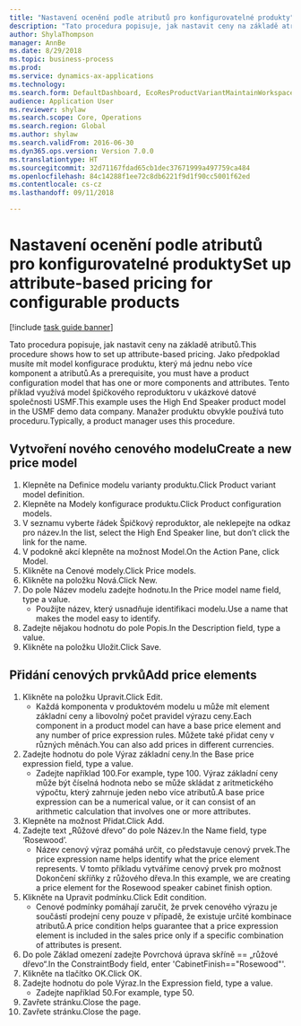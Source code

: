 ```yaml
--- 
title: "Nastavení ocenění podle atributů pro konfigurovatelné produkty"
description: "Tato procedura popisuje, jak nastavit ceny na základě atributů."
author: ShylaThompson
manager: AnnBe
ms.date: 8/29/2018
ms.topic: business-process
ms.prod: 
ms.service: dynamics-ax-applications
ms.technology: 
ms.search.form: DefaultDashboard, EcoResProductVariantMaintainWorkspace, PCProductConfigurationModelListPage, PCPriceModelList, PCPriceModel, PCConstraintEditor
audience: Application User
ms.reviewer: shylaw
ms.search.scope: Core, Operations
ms.search.region: Global
ms.author: shylaw
ms.search.validFrom: 2016-06-30
ms.dyn365.ops.version: Version 7.0.0
ms.translationtype: HT
ms.sourcegitcommit: 32d71167fdad65cb1dec37671999a497759ca484
ms.openlocfilehash: 84c14288f1ee72c8db6221f9d1f90cc5001f62ed
ms.contentlocale: cs-cz
ms.lasthandoff: 09/11/2018

---
```

# <a name="set-up-attribute-based-pricing-for-configurable-products"></a><span data-ttu-id="625fa-103">Nastavení ocenění podle atributů pro konfigurovatelné produkty</span><span class="sxs-lookup"><span data-stu-id="625fa-103">Set up attribute-based pricing for configurable products</span></span>

[!include [task guide banner](../../includes/task-guide-banner.md)]

<span data-ttu-id="625fa-104">Tato procedura popisuje, jak nastavit ceny na základě atributů.</span><span class="sxs-lookup"><span data-stu-id="625fa-104">This procedure shows how to set up attribute-based pricing.</span></span> <span data-ttu-id="625fa-105">Jako předpoklad musíte mít model konfigurace produktu, který má jednu nebo více komponent a atributů.</span><span class="sxs-lookup"><span data-stu-id="625fa-105">As a prerequisite, you must have a product configuration model that has one or more components and attributes.</span></span> <span data-ttu-id="625fa-106">Tento příklad využívá model špičkového reproduktoru v ukázkové datové společnosti USMF.</span><span class="sxs-lookup"><span data-stu-id="625fa-106">This example uses the High End Speaker product model in the USMF demo data company.</span></span> <span data-ttu-id="625fa-107">Manažer produktu obvykle používá tuto proceduru.</span><span class="sxs-lookup"><span data-stu-id="625fa-107">Typically, a product manager uses this procedure.</span></span>


## <a name="create-a-new-price-model"></a><span data-ttu-id="625fa-108">Vytvoření nového cenového modelu</span><span class="sxs-lookup"><span data-stu-id="625fa-108">Create a new price model</span></span>
1. <span data-ttu-id="625fa-109">Klepněte na Definice modelu varianty produktu.</span><span class="sxs-lookup"><span data-stu-id="625fa-109">Click Product variant model definition.</span></span>
2. <span data-ttu-id="625fa-110">Klepněte na Modely konfigurace produktu.</span><span class="sxs-lookup"><span data-stu-id="625fa-110">Click Product configuration models.</span></span>
3. <span data-ttu-id="625fa-111">V seznamu vyberte řádek Špičkový reproduktor, ale neklepejte na odkaz pro název.</span><span class="sxs-lookup"><span data-stu-id="625fa-111">In the list, select the High End Speaker line, but don’t click the link for the name.</span></span>
4. <span data-ttu-id="625fa-112">V podokně akcí klepněte na možnost Model.</span><span class="sxs-lookup"><span data-stu-id="625fa-112">On the Action Pane, click Model.</span></span>
5. <span data-ttu-id="625fa-113">Klikněte na Cenové modely.</span><span class="sxs-lookup"><span data-stu-id="625fa-113">Click Price models.</span></span>
6. <span data-ttu-id="625fa-114">Klikněte na položku Nová.</span><span class="sxs-lookup"><span data-stu-id="625fa-114">Click New.</span></span>
7. <span data-ttu-id="625fa-115">Do pole Název modelu zadejte hodnotu.</span><span class="sxs-lookup"><span data-stu-id="625fa-115">In the Price model name field, type a value.</span></span>
    * <span data-ttu-id="625fa-116">Použijte název, který usnadňuje identifikaci modelu.</span><span class="sxs-lookup"><span data-stu-id="625fa-116">Use a name that makes the model easy to identify.</span></span>  
8. <span data-ttu-id="625fa-117">Zadejte nějakou hodnotu do pole Popis.</span><span class="sxs-lookup"><span data-stu-id="625fa-117">In the Description field, type a value.</span></span>
9. <span data-ttu-id="625fa-118">Klikněte na položku Uložit.</span><span class="sxs-lookup"><span data-stu-id="625fa-118">Click Save.</span></span>

## <a name="add-price-elements"></a><span data-ttu-id="625fa-119">Přidání cenových prvků</span><span class="sxs-lookup"><span data-stu-id="625fa-119">Add price elements</span></span>
1. <span data-ttu-id="625fa-120">Klikněte na položku Upravit.</span><span class="sxs-lookup"><span data-stu-id="625fa-120">Click Edit.</span></span>
    * <span data-ttu-id="625fa-121">Každá komponenta v produktovém modelu u může mít element základní ceny a libovolný počet pravidel výrazu ceny.</span><span class="sxs-lookup"><span data-stu-id="625fa-121">Each component in a product model can have a base price element and any number of price expression rules.</span></span> <span data-ttu-id="625fa-122">Můžete také přidat ceny v různých měnách.</span><span class="sxs-lookup"><span data-stu-id="625fa-122">You can also add prices in different currencies.</span></span>  
2. <span data-ttu-id="625fa-123">Zadejte hodnotu do pole Výraz základní ceny.</span><span class="sxs-lookup"><span data-stu-id="625fa-123">In the Base price expression field, type a value.</span></span>
    * <span data-ttu-id="625fa-124">Zadejte například 100.</span><span class="sxs-lookup"><span data-stu-id="625fa-124">For example, type 100.</span></span>   <span data-ttu-id="625fa-125">Výraz základní ceny může být číselná hodnota nebo se může skládat z aritmetického výpočtu, který zahrnuje jeden nebo více atributů.</span><span class="sxs-lookup"><span data-stu-id="625fa-125">A base price expression can be a numerical value, or it can consist of an arithmetic calculation that involves one or more attributes.</span></span>  
3. <span data-ttu-id="625fa-126">Klepněte na možnost Přidat.</span><span class="sxs-lookup"><span data-stu-id="625fa-126">Click Add.</span></span>
4. <span data-ttu-id="625fa-127">Zadejte text „Růžové dřevo“ do pole Název.</span><span class="sxs-lookup"><span data-stu-id="625fa-127">In the Name field, type ‘Rosewood’.</span></span>
    * <span data-ttu-id="625fa-128">Název cenový výraz pomáhá určit, co představuje cenový prvek.</span><span class="sxs-lookup"><span data-stu-id="625fa-128">The price expression name helps identify what the price element represents.</span></span> <span data-ttu-id="625fa-129">V tomto příkladu vytváříme cenový prvek pro možnost Dokončení skříňky z růžového dřeva.</span><span class="sxs-lookup"><span data-stu-id="625fa-129">In this example, we are creating a price element for the Rosewood speaker cabinet finish option.</span></span>  
5. <span data-ttu-id="625fa-130">Klikněte na Upravit podmínku.</span><span class="sxs-lookup"><span data-stu-id="625fa-130">Click Edit condition.</span></span>
    * <span data-ttu-id="625fa-131">Cenové podmínky pomáhají zaručit, že prvek cenového výrazu je součástí prodejní ceny pouze v případě, že existuje určité kombinace atributů.</span><span class="sxs-lookup"><span data-stu-id="625fa-131">A price condition helps guarantee that a price expression element is included in the sales price only if a specific combination of attributes is present.</span></span>  
6. <span data-ttu-id="625fa-132">Do pole Základ omezení zadejte Povrchová úprava skříně == „růžové dřevo“.</span><span class="sxs-lookup"><span data-stu-id="625fa-132">In the ConstraintBody field, enter 'CabinetFinish=="Rosewood"'.</span></span>
7. <span data-ttu-id="625fa-133">Klikněte na tlačítko OK.</span><span class="sxs-lookup"><span data-stu-id="625fa-133">Click OK.</span></span>
8. <span data-ttu-id="625fa-134">Zadejte hodnotu do pole Výraz.</span><span class="sxs-lookup"><span data-stu-id="625fa-134">In the Expression field, type a value.</span></span>
    * <span data-ttu-id="625fa-135">Zadejte například 50.</span><span class="sxs-lookup"><span data-stu-id="625fa-135">For example, type 50.</span></span>  
9. <span data-ttu-id="625fa-136">Zavřete stránku.</span><span class="sxs-lookup"><span data-stu-id="625fa-136">Close the page.</span></span>
10. <span data-ttu-id="625fa-137">Zavřete stránku.</span><span class="sxs-lookup"><span data-stu-id="625fa-137">Close the page.</span></span>


